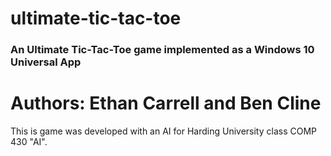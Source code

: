 # ultimate-tic-tac-toe
### An Ultimate Tic-Tac-Toe game implemented as a Windows 10 Universal App

# Authors: Ethan Carrell and Ben Cline

This is game was developed with an AI for Harding University class COMP 430 "AI".
